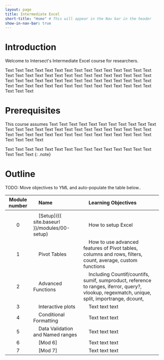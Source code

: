 ```yaml
---
layout: page
title: Intermediate Excel
short-title: "Home" # This will appear in the Nav bar in the header
show-in-nav-bar: true
---
```


# Introduction

Welcome to Intersect's Intermediate Excel course for researchers.

Text Text Text Text Text Text Text Text Text Text Text Text Text Text Text Text Text Text Text Text Text Text Text 
Text Text Text Text Text Text Text Text Text Text Text Text Text Text Text Text Text Text Text Text Text Text Text 
Text Text Text Text Text Text Text Text Text Text Text Text Text Text Text Text Text 

# Prerequisites

This course assumes Text Text Text Text Text Text Text Text Text Text Text Text Text Text Text Text Text Text Text 
Text Text Text Text Text Text Text Text Text Text Text Text Text Text Text Text Text Text Text Text Text Text Text 
Text Text Text 

Text Text Text Text Text Text Text Text Text Text Text Text Text Text Text Text Text Text 
{: .note}

# Outline

TODO: Move objectives to YML and auto-populate the table below..

|Module number|&nbsp;&nbsp;&nbsp;&nbsp;Name|&nbsp;&nbsp;&nbsp;&nbsp;Learning Objectives|
|:---: |:--- |:--- |
| | | |
|0|&nbsp;&nbsp;&nbsp;&nbsp;[Setup]({{ site.baseurl }}/modules/00-setup)|&nbsp;&nbsp;&nbsp;&nbsp;How to setup Excel|
|1|&nbsp;&nbsp;&nbsp;&nbsp;Pivot Tables|&nbsp;&nbsp;&nbsp;&nbsp;How to use advanced features of Pivot tables, columns and rows, filters, count, average, custom functions|
|2|&nbsp;&nbsp;&nbsp;&nbsp;Advanced Functions|&nbsp;&nbsp;&nbsp;&nbsp;Including Countif/countifs, sumif, sumproduct, reference to ranges, iferror, query?, vlookup, regexmatch, unique, split, importrange, dcount,|
|3|&nbsp;&nbsp;&nbsp;&nbsp;Interactive plots|&nbsp;&nbsp;&nbsp;&nbsp;Text text text|
|4|&nbsp;&nbsp;&nbsp;&nbsp;Conditional Formatting|&nbsp;&nbsp;&nbsp;&nbsp;Text text text|
|5|&nbsp;&nbsp;&nbsp;&nbsp;Data Validation and Named ranges|&nbsp;&nbsp;&nbsp;&nbsp;Text text text|
|6|&nbsp;&nbsp;&nbsp;&nbsp;[Mod 6]|&nbsp;&nbsp;&nbsp;&nbsp;Text text text|
|7|&nbsp;&nbsp;&nbsp;&nbsp;[Mod 7]|&nbsp;&nbsp;&nbsp;&nbsp;Text text text|

